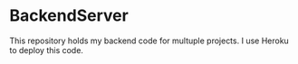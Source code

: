 # BackendServer
This repository holds my backend code for multuple projects. 
I use Heroku to deploy this code.

